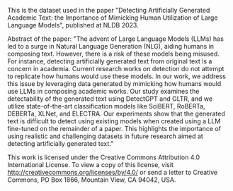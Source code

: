 This is the dataset used in the paper "Detecting Artificially Generated Academic Text: the Importance of Mimicking Human Utilization
of Large Language Models", published at NLDB 2023.

Abstract of the paper: "The advent of Large Language Models (LLMs) has led to a surge in Natural Language Generation (NLG), aiding humans in composing
text. However, there is a risk of these models being misused. For instance, detecting artificially generated text from original text is a concern in academia. Current research works on detection do not attempt to replicate how humans would use these models. In our work, we address this issue by leveraging data generated by mimicking how humans would use LLMs in composing academic works. Our study examines the detectability of the generated text using DetectGPT and GLTR, and we utilize state-of-the-art classification models like SciBERT, RoBERTa, DEBERTa, XLNet, and ELECTRA. Our experiments show that the generated text is difficult to detect using existing models when created using a LLM fine-tuned on the remainder of a paper. This highlights the importance of using realistic and challenging datasets in future research aimed at detecting artificially generated text."






This work is licensed under the Creative Commons Attribution 4.0 International License. To view a copy of this license, visit http://creativecommons.org/licenses/by/4.0/ or send a letter to Creative Commons, PO Box 1866, Mountain View, CA 94042, USA.
